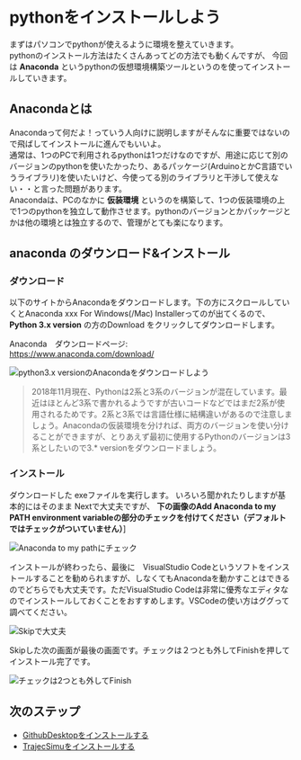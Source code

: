 # pythonをインストールしよう

まずはパソコンでpythonが使えるように環境を整えていきます。  
pythonのインストール方法はたくさんあってどの方法でも動くんですが、
今回は **Anaconda** というpythonの仮想環境構築ツールというのを使ってインストールしていきます。  

## Anacondaとは

Anacondaって何だよ！っていう人向けに説明しますがそんなに重要ではないので飛ばしてインストールに進んでもいいよ。  
通常は、1つのPCで利用されるpythonは1つだけなのですが、用途に応じて別のバージョンのpythonを使いたかったり、あるパッケージ(ArduinoとかC言語でいうライブラリ)を使いたいけど、今使ってる別のライブラリと干渉して使えない・・と言った問題があります。  
Anacondaは、PCのなかに **仮装環境** というのを構築して、1つの仮装環境の上で1つのpythonを独立して動作させます。pythonのバージョンとかパッケージとかは他の環境とは独立するので、管理がとても楽になります。

## anaconda のダウンロード&インストール

### ダウンロード

以下のサイトからAnacondaをダウンロードします。下の方にスクロールしていくとAnaconda xxx For Windows(/Mac) Installerってのが出てくるので、
**Python 3.x version** の方のDownload をクリックしてダウンロードします。  

Anaconda　ダウンロードページ:  
https://www.anaconda.com/download/

![python3.x versionのAnacondaをダウンロードしよう](https://i.imgur.com/DeBavIz.png)

>2018年11月現在、Pythonは2系と3系のバージョンが混在しています。最近はほとんど3系で書かれるようですが古いコードなどではまだ2系が使用されるためです。2系と3系では言語仕様に結構違いがあるので注意しましょう。Anacondaの仮装環境を分ければ、両方のバージョンを使い分けることができますが、とりあえず最初に使用するPythonのバージョンは3系としたいので3.* versionをダウンロードましょう。

### インストール

ダウンロードした exeファイルを実行します。
いろいろ聞かれたりしますが基本的にはそのまま Nextで大丈夫ですが、
 **下の画像のAdd Anaconda to my PATH environment variableの部分のチェックを付けてください（デフォルトではチェックがついていません）**]

![Anaconda to my pathにチェック](https://i.imgur.com/8vENWk4.png)

インストールが終わったら、最後に　VisualStudio Codeというソフトをインストールすることを勧められますが、しなくてもAnacondaを動かすことはできるのでどちらでも大丈夫です。ただVisualStudio Codeは非常に優秀なエディタなのでインストールしておくことをおすすめします。VSCodeの使い方はググって調べてください。

![Skipで大丈夫](https://i.imgur.com/Faw2QvU.png)

Skipした次の画面が最後の画面です。チェックは２つとも外してFinishを押してインストール完了です。

![チェックは2つとも外してFinish](https://i.imgur.com/S6xGqPZ.png)

## 次のステップ

- [GithubDesktopをインストールする](setup_githubdesktop.md)
- [TrajecSimuをインストールする](setup_simu.md)

